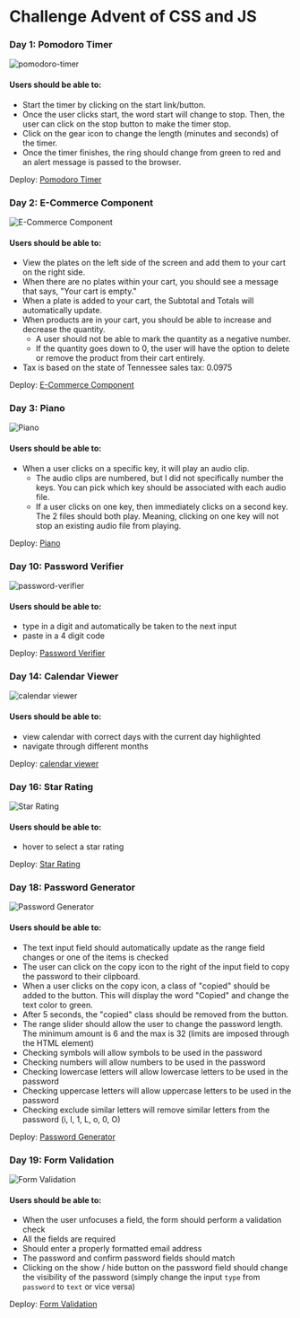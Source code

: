 # Challenge Advent of CSS and JS

### Day 1: Pomodoro Timer

![pomodoro-timer](/images/day1-screen.png 'pomodoro-timer')

#### Users should be able to:

- Start the timer by clicking on the start link/button.
- Once the user clicks start, the word start will change to stop. Then, the user can click on the stop button to make the timer stop.
- Click on the gear icon to change the length (minutes and seconds) of the timer.
- Once the timer finishes, the ring should change from green to red and an alert message is passed to the browser.

Deploy: [Pomodoro Timer](https://bloodsuckers-spb.github.io/advent-of-js/day01/ 'Pomodoro Timer')

### Day 2: E-Commerce Component

![E-Commerce Component](/images/day2-screen.png 'E-Commerce Component')

#### Users should be able to:

- View the plates on the left side of the screen and add them to your cart on the right side.
- When there are no plates within your cart, you should see a message that says, "Your cart is empty."
- When a plate is added to your cart, the Subtotal and Totals will automatically update.
- When products are in your cart, you should be able to increase and decrease the quantity.
  - A user should not be able to mark the quantity as a negative number.
  - If the quantity goes down to 0, the user will have the option to delete or remove the product from their cart entirely.
- Tax is based on the state of Tennessee sales tax: 0.0975

Deploy: [E-Commerce Component](https://bloodsuckers-spb.github.io/advent-of-js/day02/ 'E-Commerce Component')

### Day 3: Piano

![Piano](/images/day3-screen.png 'Piano')

#### Users should be able to:

- When a user clicks on a specific key, it will play an audio clip.
  - The audio clips are numbered, but I did not specifically number the keys. You can pick which key should be associated with each audio file.
  - If a user clicks on one key, then immediately clicks on a second key. The 2 files should both play. Meaning, clicking on one key will not stop an existing audio file from playing.

Deploy: [Piano](https://bloodsuckers-spb.github.io/advent-of-js/day03/ 'Piano')

### Day 10: Password Verifier

![password-verifier](/images/day10-screen.png 'Password Verifier')

#### Users should be able to:

- type in a digit and automatically be taken to the next input
- paste in a 4 digit code

Deploy: [Password Verifier](https://bloodsuckers-spb.github.io/advent-of-js/day10/ 'Password Verifier')

### Day 14: Calendar Viewer

![calendar viewer](/images/day14-screen.png 'Calendar Viewer')

#### Users should be able to:

- view calendar with correct days with the current day highlighted
- navigate through different months

Deploy: [calendar viewer](https://bloodsuckers-spb.github.io/advent-of-js/day14/ 'Calendar Viewer')

### Day 16: Star Rating

![Star Rating](/images/day16-screen.png 'Star Rating')

#### Users should be able to:

- hover to select a star rating

Deploy: [Star Rating](https://bloodsuckers-spb.github.io/advent-of-js/day16/ 'Star Rating')

### Day 18: Password Generator

![Password Generator](/images/day18-screen.png 'Password Generator')

#### Users should be able to:

- The text input field should automatically update as the range field changes or one of the items is checked
- The user can click on the copy icon to the right of the input field to copy the password to their clipboard.
- When a user clicks on the copy icon, a class of "copied" should be added to the button. This will display the word "Copied" and change the text color to green.
- After 5 seconds, the "copied" class should be removed from the button.
- The range slider should allow the user to change the password length. The minimum amount is 6 and the max is 32 (limits are imposed through the HTML element)
- Checking symbols will allow symbols to be used in the password
- Checking numbers will allow numbers to be used in the password
- Checking lowercase letters will allow lowercase letters to be used in the password
- Checking uppercase letters will allow uppercase letters to be used in the password
- Checking exclude similar letters will remove similar letters from the password (i, l, 1, L, o, 0, O)

Deploy: [Password Generator](https://bloodsuckers-spb.github.io/advent-of-js/day18/ 'Password Generator')

### Day 19: Form Validation

![Form Validation](/images/day19-screen.png 'Form Validation')

#### Users should be able to:

- When the user unfocuses a field, the form should perform a validation check
- All the fields are required
- Should enter a properly formatted email address
- The password and confirm password fields should match
- Clicking on the show / hide button on the password field should change the visibility of the password (simply change the input `type` from `password` to `text` or vice versa)

Deploy: [Form Validation](https://bloodsuckers-spb.github.io/advent-of-js/day19/ 'Form Validation')
